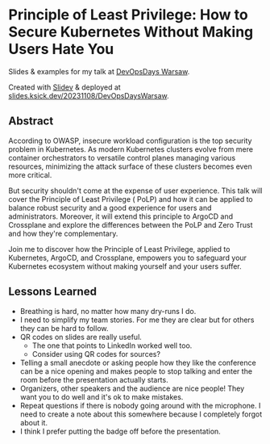 # Principle of Least Privilege: How to Secure Kubernetes Without Making Users Hate You

Slides & examples for my talk at [DevOpsDays Warsaw](https://devopsdays.pl/).

Created with [Slidev](https://sli.dev/) & deployed
at [slides.ksick.dev/20231108/DevOpsDaysWarsaw](https://slides.ksick.dev/20231108/DevOpsDaysWarsaw).

## Abstract

According to OWASP, insecure workload configuration is the top security problem in Kubernetes. As modern Kubernetes
clusters evolve from mere container orchestrators to versatile control planes managing various resources, minimizing the
attack surface of these clusters becomes even more critical.

But security shouldn't come at the expense of user experience. This talk will cover the Principle of Least Privilege (
PoLP) and how it can be applied to balance robust security and a good experience for users and administrators. Moreover,
it will extend this principle to ArgoCD and Crossplane and explore the differences between the PoLP and Zero Trust and
how they're complementary.

Join me to discover how the Principle of Least Privilege, applied to Kubernetes, ArgoCD, and Crossplane, empowers you to
safeguard your Kubernetes ecosystem without making yourself and your users suffer.

## Lessons Learned

- Breathing is hard, no matter how many dry-runs I do.
- I need to simplify my team stories. For me they are clear but for others they can be hard to follow.
- QR codes on slides are really useful.
    - The one that points to LinkedIn worked well too.
    - Consider using QR codes for sources?
- Telling a small anecdote or asking people how they like the conference can be a nice opening and makes people to stop
  talking and enter the room before the presentation actually starts.
- Organizers, other speakers and the audience are nice people! They want you to do well and it's ok to make mistakes.
- Repeat questions if there is nobody going around with the microphone. I need to create a note about this somewhere
  because I completely forgot about it.
- I think I prefer putting the badge off before the presentation.
